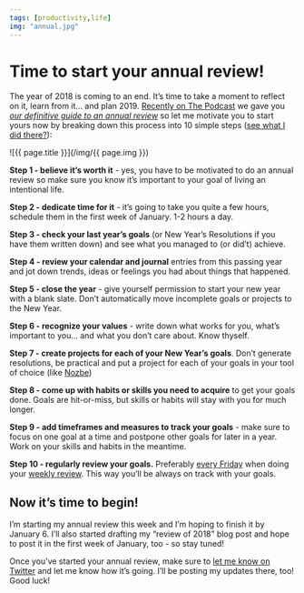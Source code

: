 ```yaml
---
tags: [productivity,life]
img: "annual.jpg"
---
```


# Time to start your annual review!

The year of 2018 is coming to an end. It’s time to take a moment to reflect on it, learn from it... and plan 2019. [Recently on The Podcast][p] we gave you [*our definitive guide to an annual review*](/podcast-170) so let me motivate you to start yours now by breaking down this process into 10 simple steps ([see what I did there?](https://sliwinski.com/10stepsbook)):

<!--More-->

![{{ page.title }}](/img/{{ page.img }})

**Step 1 - believe it’s worth it** - yes, you have to be motivated to do an annual review so make sure you know it’s important to your goal of living an intentional life.

**Step 2 - dedicate time for it** - it’s going to take you quite a few hours, schedule them in the first week of January. 1-2 hours a day.

**Step 3 - check your last year’s goals** (or New Year’s Resolutions if you have them written down) and see what you managed to (or did’t) achieve.

**Step 4 - review your calendar and journal** entries from this passing year and jot down trends, ideas or feelings you had about things that happened.

**Step 5 - close the year** - give yourself permission to start your new year with a blank slate. Don’t automatically move incomplete goals or projects to the New Year.

**Step 6 - recognize your values** - write down what works for you, what’s important to you... and what you don’t care about. Know thyself.

**Step 7 - create projects for each of your New Year’s goals**. Don’t generate resolutions, be practical and put a project for each of your goals in your tool of choice (like [Nozbe][n])

**Step 8 - come up with habits or skills you need to acquire** to get your goals done. Goals are hit-or-miss, but skills or habits will stay with you for much longer.

**Step 9 - add timeframes and measures to track your goals** - make sure to focus on one goal at a time and postpone other goals for later in a year. Work on your skills and habits in the meantime.

**Step 10 - regularly review your goals.** Preferably [every Friday](https://sliwinski.com/tgif) when doing your [weekly review](https://sliwinski.com/weekly-review). This way you’ll be always on track with your goals.

## Now it’s time to begin!

I’m starting my annual review this week and I’m hoping to finish it by January 6. I’ll also started drafting my “review of 2018” blog post and hope to post it in the first week of January, too - so stay tuned!

Once you’ve started your annual review, make sure to [let me know on Twitter](https://twitter.com/MSliwinski) and let me know how it’s going. I’ll be posting my updates there, too! Good luck!

[n]: https://nozbe.com/?a=mike
[p]: /podcast